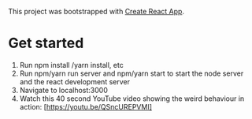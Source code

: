 This project was bootstrapped with [Create React App](https://github.com/facebookincubator/create-react-app).

# Get started
1. Run npm install /yarn install, etc
2. Run npm/yarn run server and npm/yarn start to start the node server and the react development server
3. Navigate to localhost:3000
4. Watch this 40 second YouTube video showing the weird behaviour in action: [https://youtu.be/QSncUREPVMI]